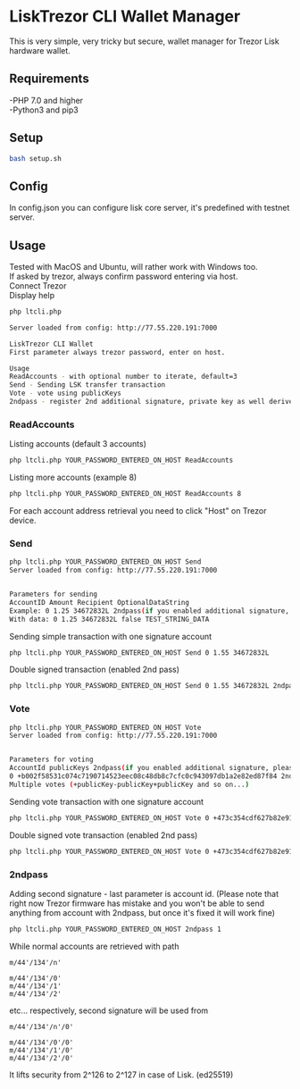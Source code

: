 # LiskTrezor CLI Wallet Manager

This is very simple, very tricky but secure, wallet manager for Trezor Lisk hardware wallet.

## Requirements
-PHP 7.0 and higher<br>
-Python3 and pip3<br>

## Setup
```sh
bash setup.sh
```

## Config
In config.json you can configure lisk core server, it's predefined with testnet server.

## Usage
Tested with MacOS and Ubuntu, will rather work with Windows too.<br> If asked by trezor, always confirm password entering via host.<br>
Connect Trezor<br>
Display help
```sh
php ltcli.php

Server loaded from config: http://77.55.220.191:7000

LiskTrezor CLI Wallet
First parameter always trezor password, enter on host.

Usage
ReadAccounts - with optional number to iterate, default=3
Send - Sending LSK transfer transaction
Vote - vote using publicKeys
2ndpass - register 2nd additional signature, private key as well derived form same device master seed
```

### ReadAccounts
Listing accounts (default 3 accounts)
```sh
php ltcli.php YOUR_PASSWORD_ENTERED_ON_HOST ReadAccounts
```
Listing more accounts (example 8)
```sh
php ltcli.php YOUR_PASSWORD_ENTERED_ON_HOST ReadAccounts 8
```
For each account address retrieval you need to click "Host" on Trezor device.

### Send
```sh
php ltcli.php YOUR_PASSWORD_ENTERED_ON_HOST Send        
Server loaded from config: http://77.55.220.191:7000


Parameters for sending
AccountID Amount Recipient OptionalDataString
Example: 0 1.25 34672832L 2ndpass(if you enabled additional signature, please pass string 2ndpass, if not, add nothing)
With data: 0 1.25 34672832L false TEST_STRING_DATA
```

Sending simple transaction with one signature account
```sh
php ltcli.php YOUR_PASSWORD_ENTERED_ON_HOST Send 0 1.55 34672832L
```
Double signed transaction (enabled 2nd pass)
```sh
php ltcli.php YOUR_PASSWORD_ENTERED_ON_HOST Send 0 1.55 34672832L 2ndpass
```

### Vote
```sh
php ltcli.php YOUR_PASSWORD_ENTERED_ON_HOST Vote        
Server loaded from config: http://77.55.220.191:7000


Parameters for voting
AccountId publicKeys 2ndpass(if you enabled additional signature, please pass string 2ndpass, if not, add nothing)
0 +b002f58531c074c7190714523eec08c48db8c7cfc0c943097db1a2e82ed87f84 2ndpass
Multiple votes (+publicKey-publicKey+publicKey and so on...)
```

Sending vote transaction with one signature account
```sh
php ltcli.php YOUR_PASSWORD_ENTERED_ON_HOST Vote 0 +473c354cdf627b82e9113e02a337486dd3afc5615eb71ffd311c5a0beda37b8c
```
Double signed vote transaction (enabled 2nd pass)
```sh
php ltcli.php YOUR_PASSWORD_ENTERED_ON_HOST Vote 0 +473c354cdf627b82e9113e02a337486dd3afc5615eb71ffd311c5a0beda37b8c 2ndpass
```

### 2ndpass
Adding second signature - last parameter is account id. (Please note that right now Trezor firmware has mistake and you won't be able to send anything from account with 2ndpass, but once it's fixed it will work fine)
```sh
php ltcli.php YOUR_PASSWORD_ENTERED_ON_HOST 2ndpass 1
```
While normal accounts are retrieved with path
```
m/44'/134'/n'

m/44'/134'/0'
m/44'/134'/1'
m/44'/134'/2'
```
etc... respectively, second signature will be used from
```
m/44'/134'/n'/0'

m/44'/134'/0'/0'
m/44'/134'/1'/0'
m/44'/134'/2'/0'
```
It lifts security from 2^126 to 2^127 in case of Lisk. (ed25519)
